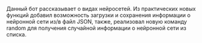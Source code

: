 Данный бот рассказывает о видах нейросетей. Из практических новых функций добавил возможность загрузки и сохранения информации о нейронной сети из/в файл JSON, также,
реализовал новую команду random для получения случайной информации о нейронной сети из списка.

